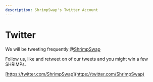 ```yaml
---
description: ShrimpSwap's Twitter Account
---
```


# Twitter

We will be tweeting frequently [@ShrimpSwap](https://twitter.com/ShrimpSwap)

Follow us, like and retweet on of our tweets and you might win a few SHRIMPs.

[https://twitter.com/ShrimpSwap](https://twitter.com/ShrimpSwap)
